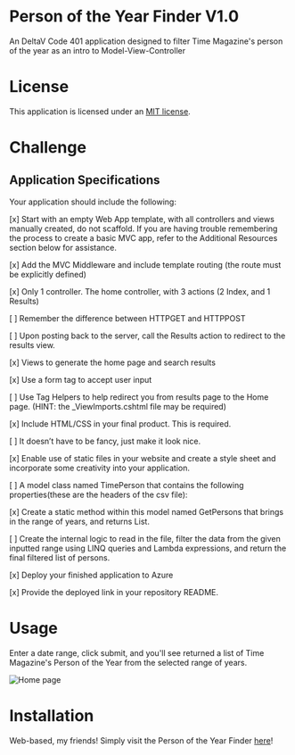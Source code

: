 # Person of the Year Finder V1.0
An DeltaV Code 401 application designed to filter Time Magazine's person of the year as an intro to Model-View-Controller

# License
This application is licensed under an [MIT license](https://github.com/mcbarnhart/Lab11-intro-to-mvc/blob/master/LICENSE).

# Challenge
## Application Specifications
Your application should include the following:

[x] Start with an empty Web App template, with all controllers and views manually created, do not scaffold. If you are having trouble remembering the process to create a basic MVC app, refer to the Additional Resources section below for assistance.

[x] Add the MVC Middleware and include template routing (the route must be explicitly defined)

[x] Only 1 controller. The home controller, with 3 actions (2 Index, and 1 Results)

[ ] Remember the difference between HTTPGET and HTTPPOST

[ ] Upon posting back to the server, call the Results action to redirect to the results view.

[x] Views to generate the home page and search results

[x] Use a form tag to accept user input

[ ] Use Tag Helpers to help redirect you from results page to the Home page. (HINT: the _ViewImports.cshtml file may be required)

[x] Include HTML/CSS in your final product. This is required.

[ ] It doesn’t have to be fancy, just make it look nice.

[x] Enable use of static files in your website and create a style sheet and incorporate some creativity into your application.

[ ] A model class named TimePerson that contains the following properties(these are the headers of the csv file):

[x] Create a static method within this model named GetPersons that brings in the range of years, and returns List<TimePerson>.
  
[ ] Create the internal logic to read in the file, filter the data from the given inputted range using LINQ queries and Lambda expressions, and return the final filtered list of persons.

[x] Deploy your finished application to Azure

[x] Provide the deployed link in your repository README.

# Usage
Enter a date range, click submit, and you'll see returned a list of Time Magazine's Person of the Year from the selected range of years.

![Home page]()

# Installation
Web-based, my friends! Simply visit the Person of the Year Finder [here](https://lab11introtomvc20200518161630.azurewebsites.net/Home/)!
